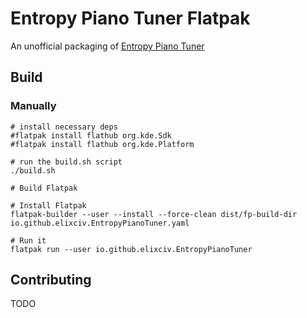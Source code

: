 # Entropy Piano Tuner Flatpak
An unofficial packaging of [Entropy Piano Tuner](http://piano-tuner.org/)  

## Build

### Manually
```
# install necessary deps
#flatpak install flathub org.kde.Sdk
#flatpak install flathub org.kde.Platform

# run the build.sh script
./build.sh

# Build Flatpak

# Install Flatpak
flatpak-builder --user --install --force-clean dist/fp-build-dir io.github.elixciv.EntropyPianoTuner.yaml

# Run it
flatpak run --user io.github.elixciv.EntropyPianoTuner
```

## Contributing
TODO
